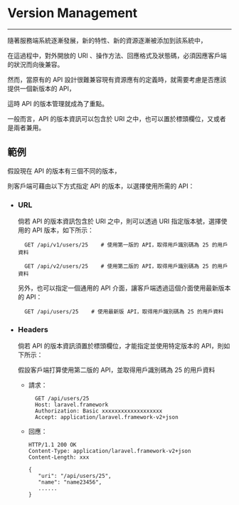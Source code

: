 # Version Management

---

隨著服務端系統逐漸發展，新的特性、新的資源逐漸被添加到該系統中，

在這過程中，對外開放的 URI 、操作方法、回應格式及狀態碼，必須因應客戶端的狀況而向後兼容。

然而，當原有的 API 設計很難兼容現有資源應有的定義時，就需要考慮是否應該提供一個新版本的 API，

這時 API 的版本管理就成為了重點。

一般而言，API 的版本資訊可以包含於 URI 之中，也可以置於標頭欄位，又或者是兩者兼用。

## 範例

假設現在 API 的版本有三個不同的版本，

則客戶端可藉由以下方式指定 API 的版本，以選擇使用所需的 API：

* ### URL

  倘若 API 的版本資訊包含於 URI 之中，則可以透過 URI 指定版本號，選擇使用的 API 版本，如下所示：

  ```
    GET /api/v1/users/25    # 使用第一版的 API，取得用戶識別碼為 25 的用戶資料

    GET /api/v2/users/25    # 使用第二版的 API，取得用戶識別碼為 25 的用戶資料
  ```

  另外，也可以指定一個通用的 API 介面，讓客戶端透過這個介面使用最新版本的 API：

  ```
    GET /api/users/25    # 使用最新版 API，取得用戶識別碼為 25 的用戶資料
  ```

* ### Headers

  倘若 API 的版本資訊須置於標頭欄位，才能指定並使用特定版本的 API，則如下所示：

  假設客戶端打算使用第二版的 API，並取得用戶識別碼為 25 的用戶資料

  * 請求：

    ```
      GET /api/users/25
      Host: laravel.framework
      Authorization: Basic xxxxxxxxxxxxxxxxxxx
      Accept: application/laravel.framework-v2+json
    ```

  * 回應：

    ```
    HTTP/1.1 200 OK
    Content-Type: application/laravel.framework-v2+json
    Content-Length: xxx

    {
       "uri": "/api/users/25",
       "name": "name23456",
       ......
    }
    ```



